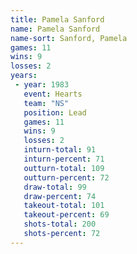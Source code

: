 ```yaml
---
title: Pamela Sanford
name: Pamela Sanford
name-sort: Sanford, Pamela
games: 11
wins: 9
losses: 2
years:
 - year: 1983
   event: Hearts
   team: "NS"
   position: Lead
   games: 11
   wins: 9
   losses: 2
   inturn-total: 91
   inturn-percent: 71
   outturn-total: 109
   outturn-percent: 72
   draw-total: 99
   draw-percent: 74
   takeout-total: 101
   takeout-percent: 69
   shots-total: 200
   shots-percent: 72
---
```

